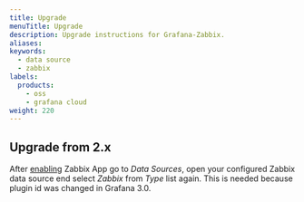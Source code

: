 ```yaml
---
title: Upgrade
menuTitle: Upgrade
description: Upgrade instructions for Grafana-Zabbix.
aliases:
keywords:
  - data source
  - zabbix
labels:
  products:
    - oss
    - grafana cloud
weight: 220
---
```


## Upgrade from 2.x

After [enabling](../../configuration/#enable-plugin) Zabbix App go to _Data Sources_, open your configured Zabbix
data source end select _Zabbix_ from _Type_ list again. This is needed because plugin id was changed
in Grafana 3.0.
